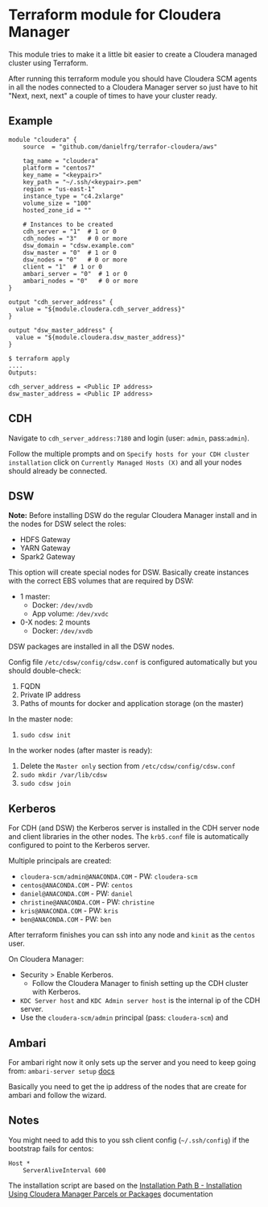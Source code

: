 # Terraform module for Cloudera Manager

This module tries to make it a little bit easier to create a Cloudera managed cluster using Terraform.

After running this terraform module you should have Cloudera SCM agents in all the nodes
connected to a Cloudera Manager server so just have to hit "Next, next, next" a couple of times to have your cluster ready.

## Example

```
module "cloudera" {
    source  = "github.com/danielfrg/terrafor-cloudera/aws"

    tag_name = "cloudera"
    platform = "centos7"
    key_name = "<keypair>"
    key_path = "~/.ssh/<keypair>.pem"
    region = "us-east-1"
    instance_type = "c4.2xlarge"
    volume_size = "100"
    hosted_zone_id = ""

    # Instances to be created
    cdh_server = "1"  # 1 or 0
    cdh_nodes = "3"   # 0 or more
    dsw_domain = "cdsw.example.com"
    dsw_master = "0"  # 1 or 0
    dsw_nodes = "0"   # 0 or more
    client = "1"  # 1 or 0
    ambari_server = "0"  # 1 or 0
    ambari_nodes = "0"   # 0 or more
}

output "cdh_server_address" {
  value = "${module.cloudera.cdh_server_address}"
}

output "dsw_master_address" {
  value = "${module.cloudera.dsw_master_address}"
}
```

```
$ terraform apply
....
Outputs:

cdh_server_address = <Public IP address>
dsw_master_address = <Public IP address>
```

## CDH

Navigate to `cdh_server_address:7180` and login (user: `admin`, pass:`admin`).

Follow the multiple prompts and on `Specify hosts for your CDH cluster installation` click on `Currently Managed Hosts (X)`
and all your nodes should already be connected.

## DSW

**Note:** Before installing DSW do the regular Cloudera Manager install and in the nodes for DSW select the roles:
- HDFS Gateway
- YARN Gateway
- Spark2 Gateway

This option will create special nodes for DSW. Basically create instances with the correct EBS volumes that are required by DSW:
- 1 master:
  - Docker: `/dev/xvdb`
  - App volume: `/dev/xvdc`
- 0-X nodes: 2 mounts
  - Docker: `/dev/xvdb`

DSW packages are installed in all the DSW nodes.

Config file `/etc/cdsw/config/cdsw.conf` is configured automatically but you should double-check:
1. FQDN
2. Private IP address
3. Paths of mounts for docker and application storage (on the master)

In the master node:
1. `sudo cdsw init`

In the worker nodes (after master is ready):
1.  Delete the `Master only` section from `/etc/cdsw/config/cdsw.conf`
1. `sudo mkdir /var/lib/cdsw`
1. `sudo cdsw join`

## Kerberos

For CDH (and DSW) the Kerberos server is installed in the CDH server node and client libraries in the other nodes.
The `krb5.conf` file is automatically configured to point to the Kerberos server.

Multiple principals are created:

- `cloudera-scm/admin@ANACONDA.COM` - PW: `cloudera-scm`
- `centos@ANACONDA.COM` - PW: `centos`
- `daniel@ANACONDA.COM` - PW: `daniel`
- `christine@ANACONDA.COM` - PW: `christine`
- `kris@ANACONDA.COM` - PW: `kris`
- `ben@ANACONDA.COM` - PW: `ben`

After terraform finishes you can ssh into any node and `kinit` as the `centos` user.

On Cloudera Manager:
- Security > Enable Kerberos.
  - Follow the Cloudera Manager to finish setting up the CDH cluster with Kerberos.
- `KDC Server host` and `KDC Admin server host` is the internal ip of the CDH server.
- Use the `cloudera-scm/admin` principal (pass: `cloudera-scm`) and 

## Ambari

For ambari right now it only sets up the server and you need to keep going from: `ambari-server setup` [docs](https://docs.hortonworks.com/HDPDocuments/Ambari-2.5.2.0/bk_ambari-installation/content/set_up_the_ambari_server.html)

Basically you need to get the ip address of the nodes that are create for ambari and follow the wizard.

## Notes

You might need to add this to you ssh client config (`~/.ssh/config`) if the bootstrap fails for centos:

```
Host *
    ServerAliveInterval 600
```

The installation script are based on the
[Installation Path B - Installation Using Cloudera Manager Parcels or Packages](https://www.cloudera.com/documentation/enterprise/5-9-x/topics/cm_ig_install_path_b.html)
documentation
